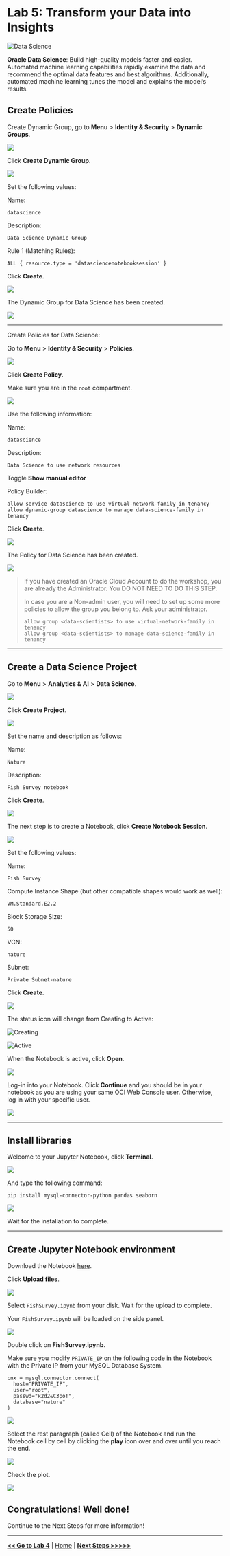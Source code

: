 # Lab 5: Transform your Data into Insights

![Data Science](images/ds_banner.jpg)

**Oracle Data Science**: Build high-quality models faster and easier. Automated machine learning capabilities rapidly examine the data and recommend the optimal data features and best algorithms. Additionally, automated machine learning tunes the model and explains the model’s results.

## Create Policies

Create Dynamic Group, go to **Menu** > **Identity & Security** > **Dynamic Groups**.

![](images/ds_dynamic_group_menu.png)

Click **Create Dynamic Group**.

![](images/ds_dynamic_group_create_button.png)

Set the following values:

Name:
```
datascience
```

Description:
```
Data Science Dynamic Group
```

Rule 1 (Matching Rules):
```
ALL { resource.type = 'datasciencenotebooksession' }
```

Click **Create**.

![](images/ds_dynamic_group_create.png)

The Dynamic Group for Data Science has been created.

![](images/ds_dynamic_group_review.png)

---

Create Policies for Data Science:

Go to **Menu** > **Identity & Security** > **Policies**.

![](images/identity_policies_menu.png)

Click **Create Policy**.

Make sure you are in the `root` compartment.

![](images/ds_policies_create_button.png)

Use the following information:

Name:
```
datascience
```

Description:
```
Data Science to use network resources
```

Toggle **Show manual editor**

Policy Builder:
```
allow service datascience to use virtual-network-family in tenancy
allow dynamic-group datascience to manage data-science-family in tenancy
```

Click **Create**.

![](images/ds_policies_create.png)

The Policy for Data Science has been created.

![](images/ds_policies_create_review.png)

> If you have created an Oracle Cloud Account to do the workshop, you are already the Administrator. You DO NOT NEED TO DO THIS STEP.
> 
> In case you are a Non-admin user, you will need to set up some more policies to allow the group you belong to. Ask your administrator.
> 
> ```
> allow group <data-scientists> to use virtual-network-family in tenancy
> allow group <data-scientists> to manage data-science-family in tenancy
> ```

---

## Create a Data Science Project

Go to **Menu** > **Analytics & AI** > **Data Science**.

![](images/ds_menu.png)

Click **Create Project**.

![](images/ds_create_project_button.png)

Set the name and description as follows:

Name: 
```
Nature
```

Description: 
```
Fish Survey notebook
```

Click **Create**.

![](images/ds_create_project.png)

The next step is to create a Notebook, click **Create Notebook Session**.

![](images/ds_create_notebook.png)

Set the following values:

Name: 

```
Fish Survey
````

Compute Instance Shape (but other compatible shapes would work as well): 

```
VM.Standard.E2.2
```

Block Storage Size: 

```
50
````

VCN: 

```
nature
````

Subnet: 

```
Private Subnet-nature
````

Click **Create**.

![](images/ds_create_notebook_create.png)

The status icon will change from Creating to Active:

![Creating](images/datascience-creating.png)

![Active](images/datascience-active.png)

When the Notebook is active, click **Open**.

![](images/ds_create_notebook_open.png)

Log-in into your Notebook. Click **Continue** and you should be in your notebook as you are using your same OCI Web Console user. Otherwise, log in with your specific user.

![](images/ds_notebook_login.png)

---

## Install libraries

Welcome to your Jupyter Notebook, click **Terminal**.

![](images/ds_notebook_terminal.png)


And type the following command:

```
pip install mysql-connector-python pandas seaborn
```

![](images/ds_notebook_terminal_install.png)

Wait for the installation to complete.

---

## Create Jupyter Notebook environment

Download the Notebook [here](https://raw.githubusercontent.com/vmleon/mysql-dataintegrator-datascience-workshop/main/lab5/files/FishSurvey.ipynb).

Click **Upload files**.

![](images/ds_notebook_upload.png)

Select `FishSurvey.ipynb` from your disk. Wait for the upload to complete.

Your `FishSurvey.ipynb` will be loaded on the side panel.

![](images/ds_notebook_fish_notebook.png)

Double click on **FishSurvey.ipynb**.

Make sure you modify `PRIVATE_IP` on the following code in the Notebook with the Private IP from your MySQL Database System.

```
cnx = mysql.connector.connect(
  host="PRIVATE_IP",
  user="root",
  passwd="R2d2&C3po!",
  database="nature"
)
```

![](images/ds_notebook_fish_notebook_run.png)

Select the rest paragraph (called Cell) of the Notebook and run the Notebook cell by cell by clicking the **play** icon over and over until you reach the end.

![](images/ds_notebook_fish_notebook_head.png)

Check the plot.

![](images/ds_notebook_fish_notebook_plot.png)

## Congratulations! Well done!

Continue to the Next Steps for more information!

---

[**<< Go to Lab 4**](../lab4/README.md) | [Home](../README.md) | [**Next Steps >>>>>**](../next/README.md)